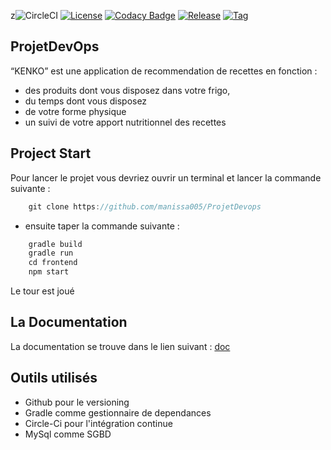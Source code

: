 z![CircleCI](https://img.shields.io/circleci/build/github/manissa005/ProjetDevops/develop)
[![License](https://img.shields.io/github/license/manissa005/ProjetDevops?label=license)](LICENSE)
[![Codacy Badge](https://app.codacy.com/project/badge/Grade/dca43cff57c34f45a2ef85f77c67fe3b)](https://www.codacy.com/gh/manissa005/ProjetDevops/dashboard?utm_source=github.com&amp;utm_medium=referral&amp;utm_content=manissa005/ProjetDevops&amp;utm_campaign=Badge_Grade)
[![Release](https://img.shields.io/github/v/release/manissa005/ProjetDevops)](build.gradle)
[![Tag](https://img.shields.io/github/v/tag/manissa005/ProjetDevops)](build.gradle)





## ProjetDevOps

“KENKO” est une application de recommendation de recettes en fonction :
- des produits dont vous disposez dans votre frigo,
- du temps dont vous disposez
- de votre forme physique
- un suivi de votre apport nutritionnel des recettes


## Project Start

Pour lancer le projet vous devriez ouvrir un terminal et lancer la commande suivante :

```java
    git clone https://github.com/manissa005/ProjetDevops
```

- ensuite taper la commande suivante :

```java 
    gradle build
    gradle run
    cd frontend
    npm start
```
Le tour est joué

## La Documentation
La documentation se trouve dans le lien suivant : [doc](https://drive.google.com/drive/folders/1JETmILa_zc8KtZrtu6rkrBxFwfXMjCo-?hl=fr)

## Outils utilisés
- Github pour le versioning
- Gradle comme gestionnaire de dependances
- Circle-Ci pour l'intégration continue
- MySql comme SGBD
